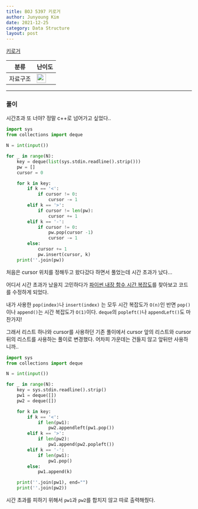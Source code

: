 ```yaml
---
title: BOJ 5397 키로거
author: Junyoung Kim
date: 2021-12-25
category: Data Structure
layout: post
---
```


  
  

[키로거](https://www.acmicpc.net/problem/18115)

|분류|난이도  |
|--|--|
| 자료구조 | <img  height="25px"  width="25px" src="https://static.solved.ac/tier_small/8.svg"/> |


  

---

  

### 풀이

시간초과 또 너야?
정말 c++로 넘어가고 싶었다..

```python
import sys
from collections import deque

N = int(input())

for _ in range(N):
    key = deque(list(sys.stdin.readline().strip()))
    pw = []
    cursor = 0

    for k in key:
        if k == '<':
            if cursor != 0:
                cursor -= 1
        elif k == '>':
            if cursor != len(pw):
                cursor += 1
        elif k == '-':
            if cursor != 0:
                pw.pop(cursor -1)
                cursor -= 1
        else:
            cursor += 1
            pw.insert(cursor, k)
    print(''.join(pw))
```

처음은  cursor 위치를 정해두고 왔다갔다 하면서 풀었는데 시간 초과가 났다...

어디서 시간 초과가 났을지 고민하다가 [파이썬 내장 함수 시간 복잡도](https://daimhada.tistory.com/56)를 찾아보고 코드를 수정하게 되었다.

내가 사용한 `pop(index)`나 `insert(index)` 는 모두 시간 복잡도가 `O(n)`인 반면 `pop()`이나 `append()`는 시간 복잡도가 `O(1)`이다. `deque`의 `popleft()`나 `appendLeft()`도 마찬가지!

그래서 리스트 하나와 cursor를 사용하던 기존 풀이에서 cursor 앞의 리스트와 cursor 뒤의 리스트를 사용하는 풀이로 변경했다. 어차피 가운데는 건들지 않고 앞뒤만 사용하니까..

```python
import sys
from collections import deque

N = int(input())

for _ in range(N):
    key = sys.stdin.readline().strip()
    pw1 = deque([])
    pw2 = deque([])

    for k in key:
        if k == '<':
            if len(pw1):
                pw2.appendleft(pw1.pop())
        elif k == '>':
            if len(pw2):
                pw1.append(pw2.popleft())
        elif k == '-':
            if len(pw1):
                pw1.pop()
        else:
            pw1.append(k)

    print(''.join(pw1), end="")
    print(''.join(pw2))

```
시간 초과를 피하기 위해서 `pw1`과 `pw2`를 합치지 않고 따로 출력해줬다.